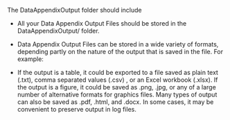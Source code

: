 The DataAppendixOutput folder should include

* All your Data Appendix Output Files should be stored in the DataAppendixOutput/ folder.

* Data Appendix Output Files can be stored in a wide variety of formats, depending partly on the nature of the output that is saved in the file. For example:

* If the output is a table, it could be exported to a file saved as plain text (.txt), comma separated values (.csv) , or an Excel workbook (.xlsx).
If the output is a figure, it could be saved as .png, .jpg, or any of a large number of alternative formats for graphics files.
Many types of output can also be saved as .pdf, .html, and .docx.
In some cases, it may be convenient to preserve output in log files.